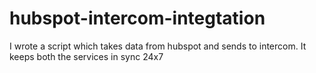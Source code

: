 # hubspot-intercom-integtation
I wrote a script which takes data from hubspot and sends to intercom. It keeps both the services in sync 24x7
